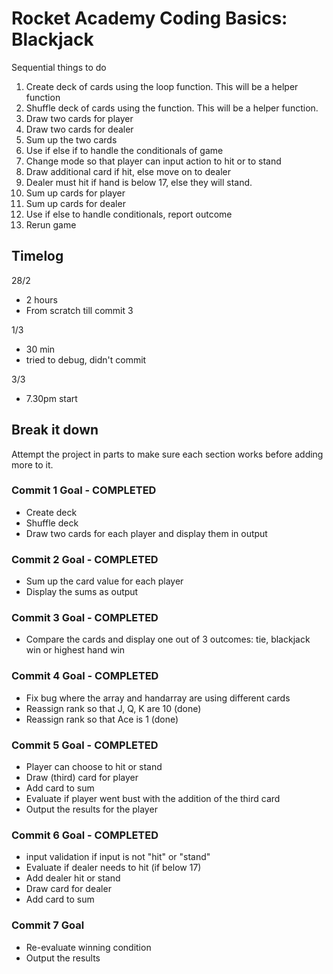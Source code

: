 # Rocket Academy Coding Basics: Blackjack

Sequential things to do

1. Create deck of cards using the loop function. This will be a helper function
2. Shuffle deck of cards using the function. This will be a helper function.
3. Draw two cards for player
4. Draw two cards for dealer
5. Sum up the two cards
6. Use if else if to handle the conditionals of game
7. Change mode so that player can input action to hit or to stand
8. Draw additional card if hit, else move on to dealer
9. Dealer must hit if hand is below 17, else they will stand.
10. Sum up cards for player
11. Sum up cards for dealer
12. Use if else to handle conditionals, report outcome
13. Rerun game

## Timelog

28/2

- 2 hours
- From scratch till commit 3

1/3

- 30 min
- tried to debug, didn't commit

3/3

- 7.30pm start

## Break it down

Attempt the project in parts to make sure each section works before adding more to it.

### Commit 1 Goal - COMPLETED

- Create deck
- Shuffle deck
- Draw two cards for each player and display them in output

### Commit 2 Goal - COMPLETED

- Sum up the card value for each player
- Display the sums as output

### Commit 3 Goal - COMPLETED

- Compare the cards and display one out of 3 outcomes: tie, blackjack win or highest hand win

### Commit 4 Goal - COMPLETED

- Fix bug where the array and handarray are using different cards
- Reassign rank so that J, Q, K are 10 (done)
- Reassign rank so that Ace is 1 (done)

### Commit 5 Goal - COMPLETED

- Player can choose to hit or stand
- Draw (third) card for player
- Add card to sum
- Evaluate if player went bust with the addition of the third card
- Output the results for the player

### Commit 6 Goal - COMPLETED

- input validation if input is not "hit" or "stand"
- Evaluate if dealer needs to hit (if below 17)
- Add dealer hit or stand
- Draw card for dealer
- Add card to sum

### Commit 7 Goal

- Re-evaluate winning condition
- Output the results
